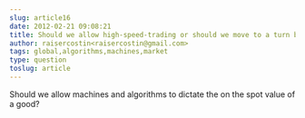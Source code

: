 ```yaml
---
slug: article16
date: 2012-02-21 09:08:21
title: Should we allow high-speed-trading or should we move to a turn based trading?
author: raisercostin<raisercostin@gmail.com>
tags: global,algorithms,machines,market
type: question
toslug: article
---
```

<p>Should we allow machines and algorithms to dictate the on the spot value of a good?</p>
